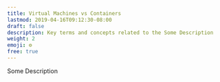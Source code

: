 ```yaml
---
title: Virtual Machines vs Containers
lastmod: 2019-04-16T09:12:30-08:00
draft: false
description: Key terms and concepts related to the Some Description
weight: 2
emoji: ⚙️
free: true
---
```


Some Description